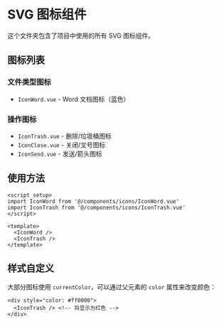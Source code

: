 # SVG 图标组件

这个文件夹包含了项目中使用的所有 SVG 图标组件。

## 图标列表

### 文件类型图标

- `IconWord.vue` - Word 文档图标（蓝色）

### 操作图标

- `IconTrash.vue` - 删除/垃圾桶图标
- `IconClose.vue` - 关闭/叉号图标
- `IconSend.vue` - 发送/箭头图标

## 使用方法

```vue
<script setup>
import IconWord from '@/components/icons/IconWord.vue'
import IconTrash from '@/components/icons/IconTrash.vue'
</script>

<template>
  <IconWord />
  <IconTrash />
</template>
```

## 样式自定义

大部分图标使用 `currentColor`，可以通过父元素的 `color` 属性来改变颜色：

```vue
<div style="color: #ff0000">
  <IconTrash /> <!-- 将显示为红色 -->
</div>
```
